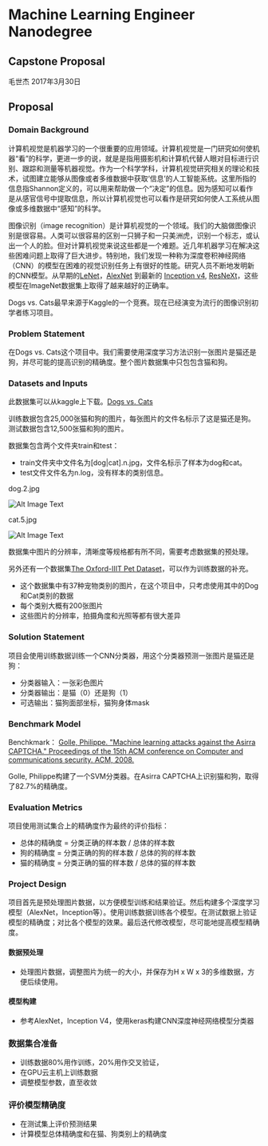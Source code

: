# Machine Learning Engineer Nanodegree
## Capstone Proposal
毛世杰 
2017年3月30日

## Proposal

### Domain Background

计算机视觉是机器学习的一个很重要的应用领域。计算机视觉是一门研究如何使机器“看”的科学，更进一步的说，就是是指用摄影机和计算机代替人眼对目标进行识别、跟踪和测量等机器视觉。作为一个科学学科，计算机视觉研究相关的理论和技术，试图建立能够从图像或者多维数据中获取‘信息’的人工智能系统。这里所指的信息指Shannon定义的，可以用来帮助做一个“决定”的信息。因为感知可以看作是从感官信号中提取信息，所以计算机视觉也可以看作是研究如何使人工系统从图像或多维数据中“感知”的科学。

图像识别（image recognition）是计算机视觉的一个领域。我们的大脑做图像识别是很容易。人类可以很容易的区别一只狮子和一只美洲虎，识别一个标志，或认出一个人的脸。但对计算机视觉来说这些都是一个难题。近几年机器学习在解决这些困难问题上取得了巨大进步。特别地，我们发现一种称为深度卷积神经网络（CNN）的模型在困难的视觉识别任务上有很好的性能。研究人员不断地发明新的CNN模型。从早期的[LeNet](http://yann.lecun.com/exdb/publis/pdf/lecun-01a.pdf)，[AlexNet](https://papers.nips.cc/paper/4824-imagenet-classification-with-deep-convolutional-neural-networks.pdf) 到最新的 [Inception v4](https://arxiv.org/abs/1602.07261), [ResNeXt](https://arxiv.org/abs/1611.05431)，这些模型在ImageNet数据集上取得了越来越好的正确率。

Dogs vs. Cats最早来源于Kaggle的一个竞赛。现在已经演变为流行的图像识别初学者练习项目。


### Problem Statement

在Dogs vs. Cats这个项目中。我们需要使用深度学习方法识别一张图片是猫还是狗，并尽可能的提高识别的精确度。整个图片数据集中只包包含猫和狗。

### Datasets and Inputs

此数据集可以从kaggle上下载。[Dogs vs. Cats](https://www.kaggle.com/c/dogs-vs-cats-redux-kernels-edition/data)

训练数据包含25,000张猫和狗的图片，每张图片的文件名标示了这是猫还是狗。测试数据包含12,500张猫和狗的图片。

数据集包含两个文件夹train和test：

- train文件夹中文件名为[dog|cat].n.jpg，文件名标示了样本为dog和cat。
- test文件文件名为n.log，没有样本的类别信息。

dog.2.jpg

![Alt Image Text](data/train/dog.2.jpg)

cat.5.jpg

![Alt Image Text](data/train/cat.5.jpg)

数据集中图片的分辨率，清晰度等规格都有所不同，需要考虑数据集的预处理。

另外还有一个数据集[The Oxford-IIIT Pet Dataset](http://www.robots.ox.ac.uk/%7Evgg/data/pets/)，可以作为训练数据的补充。

- 这个数据集中有37种宠物类别的图片，在这个项目中，只考虑使用其中的Dog和Cat类别的数据
- 每个类别大概有200张图片
- 这些图片的分辨率，拍摄角度和光照等都有很大差异

### Solution Statement

项目会使用训练数据训练一个CNN分类器，用这个分类器预测一张图片是猫还是狗：

- 分类器输入：一张彩色图片
- 分类器输出：是猫（0）还是狗（1）
- 可选输出：猫狗面部坐标，猫狗身体mask


### Benchmark Model

Benchkmark：
[Golle, Philippe. "Machine learning attacks against the Asirra CAPTCHA." Proceedings of the 15th ACM conference on Computer and communications security. ACM, 2008.](http://xenon.stanford.edu/~pgolle/papers/dogcat.pdf)

Golle, Philippe构建了一个SVM分类器。在Asirra CAPTCHA上识别猫和狗，取得了82.7%的精确度。

### Evaluation Metrics

项目使用测试集合上的精确度作为最终的评价指标：

- 总体的精确度 = 分类正确的样本数 / 总体的样本数
- 狗的精确度 = 分类正确的狗的样本数 / 总体的狗的样本数
- 猫的精确度 = 分类正确的猫的样本数 / 总体的猫的样本数

### Project Design


项目首先是预处理图片数据，以方便模型训练和结果验证。然后构建多个深度学习模型（AlexNet，Inception等）。使用训练数据训练各个模型。在测试数据上验证模型的精确度；对比各个模型的效果。最后迭代修改模型，尽可能地提高模型精确度。

#### 数据预处理
- 处理图片数据，调整图片为统一的大小，并保存为H x W x 3的多维数据，方便后续使用。

#### 模型构建
- 参考AlexNet，Inception V4，使用keras构建CNN深度神经网络模型分类器

### 数据集合准备
- 训练数据80%用作训练，20%用作交叉验证，
- 在GPU云主机上训练数据
- 调整模型参数，直至收敛

### 评价模型精确度

- 在测试集上评价预测结果
- 计算模型总体精确度和在猫、狗类别上的精确度